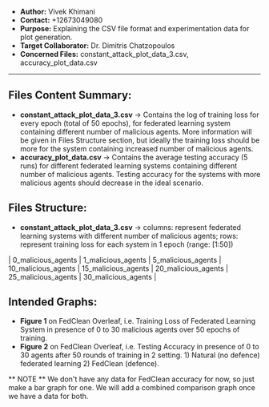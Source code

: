 - **Author:** Vivek Khimani
- **Contact:** +12673049080
- **Purpose:** Explaining the CSV file format and experimentation data for plot generation.
- **Target Collaborator:** Dr. Dimitris Chatzopoulos
- **Concerned Files:** constant_attack_plot_data_3.csv, accuracy_plot_data.csv

---

## Files Content Summary:

- **constant_attack_plot_data_3.csv** -> Contains the log of training loss for every epoch (total of 50 epochs), for federated learning system containing different number of malicious agents. More information will be given in Files Structure section, but ideally the training loss should be more for the system containing increased number of malicious agents. 
- **accuracy_plot_data.csv** -> Contains the average testing accuracy (5 runs) for different federated learning systems containing different number of malicious agents. Testing accuracy for the systems with more malicious agents should decrease in the ideal scenario.

## Files Structure:

- **constant_attack_plot_data_3.csv** -> columns: represent federated learning systems with different number of malicious agents; rows: represent training loss for each system in 1 epoch (range: [1:50])

| 0_malicious_agents    | 1_malicious_agents   | 5_malicious_agents    | 10_malicious_agents    | 15_malicious_agents    | 20_malicious_agents    | 25_malicious_agents    | 30_malicious_agents |
## Intended Graphs:

- **Figure 1** on FedClean Overleaf, i.e. Training Loss of Federated Learning System in presence of 0 to 30 malicious agents over 50 epochs of training. 
- **Figure 2** on FedClean Overleaf, i.e. Testing Accuracy in presence of 0 to 30 agents after 50 rounds of training in 2 setting. 1) Natural (no defence) federated learning 2) FedClean (defence).

** NOTE ** We don't have any data for FedClean accuracy for now, so just make a bar graph for one. We will add a combined comparison graph once we have a data for both. 